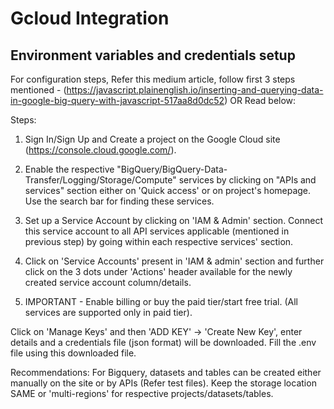 # Gcloud Integration

## Environment variables and credentials setup
For configuration steps, Refer this medium article, follow first 3 steps mentioned - (https://javascript.plainenglish.io/inserting-and-querying-data-in-google-big-query-with-javascript-517aa8d0dc52) 
OR
Read below:

Steps:
1. Sign In/Sign Up and Create a project on the Google Cloud site (https://console.cloud.google.com/).

2. Enable the respective "BigQuery/BigQuery-Data-Transfer/Logging/Storage/Compute" services by clicking on "APIs and services" section either on 'Quick access' or on project's homepage. Use the search bar for finding these services.

3. Set up a Service Account by clicking on 'IAM & Admin' section. Connect this service account to all API services applicable (mentioned in previous step) by going within each respective services' section.

4. Click on 'Service Accounts' present in 'IAM & admin' section and further click on the 3 dots under 'Actions' header available for the newly created service account column/details.

5. IMPORTANT - Enable billing or buy the paid tier/start free trial. (All services are supported only in paid tier). 

Click on 'Manage Keys' and then 'ADD KEY' -> 'Create New Key', enter details and a credentials file (json format) will be downloaded. Fill the .env file using this downloaded file.

Recommendations:
For Bigquery, datasets and tables can be created either manually on the site or by APIs (Refer test files).
Keep the storage location SAME or 'multi-regions' for respective projects/datasets/tables.
